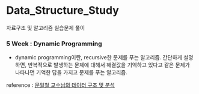 # Data_Structure_Study
자료구조 및 알고리즘 실습문제 풀이


### 5 Week : Dynamic Programming

- dynamic programming이란, recursive한 문제를 푸는 알고리즘.
간단하게 설명하면, 반복적으로 발생하는 문제에 대해서 해결값을 기억하고 있다고 같은 문제가 나타나면 기억한 답을 가지고 문제를 푸는 알고리즘.



reference : [문일철 교수님의 데이터 구조 및 분석](https://kooc.kaist.ac.kr/datastructure-2018F)

